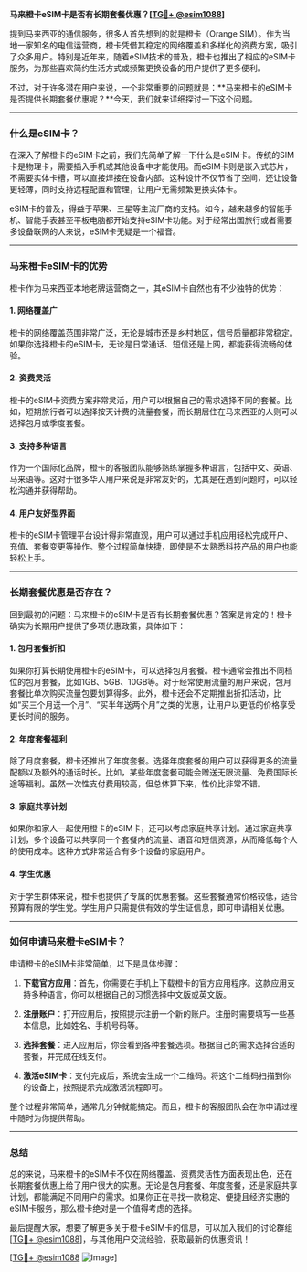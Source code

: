**马来橙卡eSIM卡是否有长期套餐优惠？[[TG💪+ @esim1088](https://t.me/s/esim1088)]**

提到马来西亚的通信服务，很多人首先想到的就是橙卡（Orange SIM）。作为当地一家知名的电信运营商，橙卡凭借其稳定的网络覆盖和多样化的资费方案，吸引了众多用户。特别是近年来，随着eSIM技术的普及，橙卡也推出了相应的eSIM卡服务，为那些喜欢简约生活方式或频繁更换设备的用户提供了更多便利。

不过，对于许多潜在用户来说，一个非常重要的问题就是：**马来橙卡的eSIM卡是否提供长期套餐优惠呢？**今天，我们就来详细探讨一下这个问题。

---

### 什么是eSIM卡？

在深入了解橙卡的eSIM卡之前，我们先简单了解一下什么是eSIM卡。传统的SIM卡是物理卡，需要插入手机或其他设备中才能使用。而eSIM卡则是嵌入式芯片，不需要实体卡槽，可以直接焊接在设备内部。这种设计不仅节省了空间，还让设备更轻薄，同时支持远程配置和管理，让用户无需频繁更换实体卡。

eSIM卡的普及，得益于苹果、三星等主流厂商的支持。如今，越来越多的智能手机、智能手表甚至平板电脑都开始支持eSIM卡功能。对于经常出国旅行或者需要多设备联网的人来说，eSIM卡无疑是一个福音。

---

### 马来橙卡eSIM卡的优势

橙卡作为马来西亚本地老牌运营商之一，其eSIM卡自然也有不少独特的优势：

#### 1. 网络覆盖广
橙卡的网络覆盖范围非常广泛，无论是城市还是乡村地区，信号质量都非常稳定。如果你选择橙卡的eSIM卡，无论是日常通话、短信还是上网，都能获得流畅的体验。

#### 2. 资费灵活
橙卡的eSIM卡资费方案非常灵活，用户可以根据自己的需求选择不同的套餐。比如，短期旅行者可以选择按天计费的流量套餐，而长期居住在马来西亚的人则可以选择包月或季度套餐。

#### 3. 支持多种语言
作为一个国际化品牌，橙卡的客服团队能够熟练掌握多种语言，包括中文、英语、马来语等。这对于很多华人用户来说是非常友好的，尤其是在遇到问题时，可以轻松沟通并获得帮助。

#### 4. 用户友好型界面
橙卡的eSIM卡管理平台设计得非常直观，用户可以通过手机应用轻松完成开户、充值、套餐变更等操作。整个过程简单快捷，即使是不太熟悉科技产品的用户也能轻松上手。

---

### 长期套餐优惠是否存在？

回到最初的问题：马来橙卡的eSIM卡是否有长期套餐优惠？答案是肯定的！橙卡确实为长期用户提供了多项优惠政策，具体如下：

#### 1. 包月套餐折扣
如果你打算长期使用橙卡的eSIM卡，可以选择包月套餐。橙卡通常会推出不同档位的包月套餐，比如1GB、5GB、10GB等。对于经常使用流量的用户来说，包月套餐比单次购买流量包要划算得多。此外，橙卡还会不定期推出折扣活动，比如“买三个月送一个月”、“买半年送两个月”之类的优惠，让用户以更低的价格享受更长时间的服务。

#### 2. 年度套餐福利
除了月度套餐，橙卡还推出了年度套餐。选择年度套餐的用户可以获得更多的流量配额以及额外的通话时长。比如，某些年度套餐可能会赠送无限流量、免费国际长途等福利。虽然一次性支付费用较高，但总体算下来，性价比非常不错。

#### 3. 家庭共享计划
如果你和家人一起使用橙卡的eSIM卡，还可以考虑家庭共享计划。通过家庭共享计划，多个设备可以共享同一个套餐内的流量、语音和短信资源，从而降低每个人的使用成本。这种方式非常适合有多个设备的家庭用户。

#### 4. 学生优惠
对于学生群体来说，橙卡也提供了专属的优惠套餐。这些套餐通常价格较低，适合预算有限的学生党。学生用户只需提供有效的学生证信息，即可申请相关优惠。

---

### 如何申请马来橙卡eSIM卡？

申请橙卡的eSIM卡非常简单，以下是具体步骤：

1. **下载官方应用**：首先，你需要在手机上下载橙卡的官方应用程序。这款应用支持多种语言，你可以根据自己的习惯选择中文版或英文版。
   
2. **注册账户**：打开应用后，按照提示注册一个新的账户。注册时需要填写一些基本信息，比如姓名、手机号码等。

3. **选择套餐**：进入应用后，你会看到各种套餐选项。根据自己的需求选择合适的套餐，并完成在线支付。

4. **激活eSIM卡**：支付完成后，系统会生成一个二维码。将这个二维码扫描到你的设备上，按照提示完成激活流程即可。

整个过程非常简单，通常几分钟就能搞定。而且，橙卡的客服团队会在你申请过程中随时为你提供帮助。

---

### 总结

总的来说，马来橙卡的eSIM卡不仅在网络覆盖、资费灵活性方面表现出色，还在长期套餐优惠上给了用户很大的实惠。无论是包月套餐、年度套餐，还是家庭共享计划，都能满足不同用户的需求。如果你正在寻找一款稳定、便捷且经济实惠的eSIM卡服务，那么橙卡绝对是一个值得考虑的选择。

最后提醒大家，想要了解更多关于橙卡eSIM卡的信息，可以加入我们的讨论群组[[TG💪+ @esim1088](https://t.me/s/esim1088)]，与其他用户交流经验，获取最新的优惠资讯！

[[TG💪+ @esim1088](https://t.me/s/esim1088) ![Image](https://i.postimg.cc/4NQfJmqS/Snipaste-2025-05-13-00-14-12.png)]